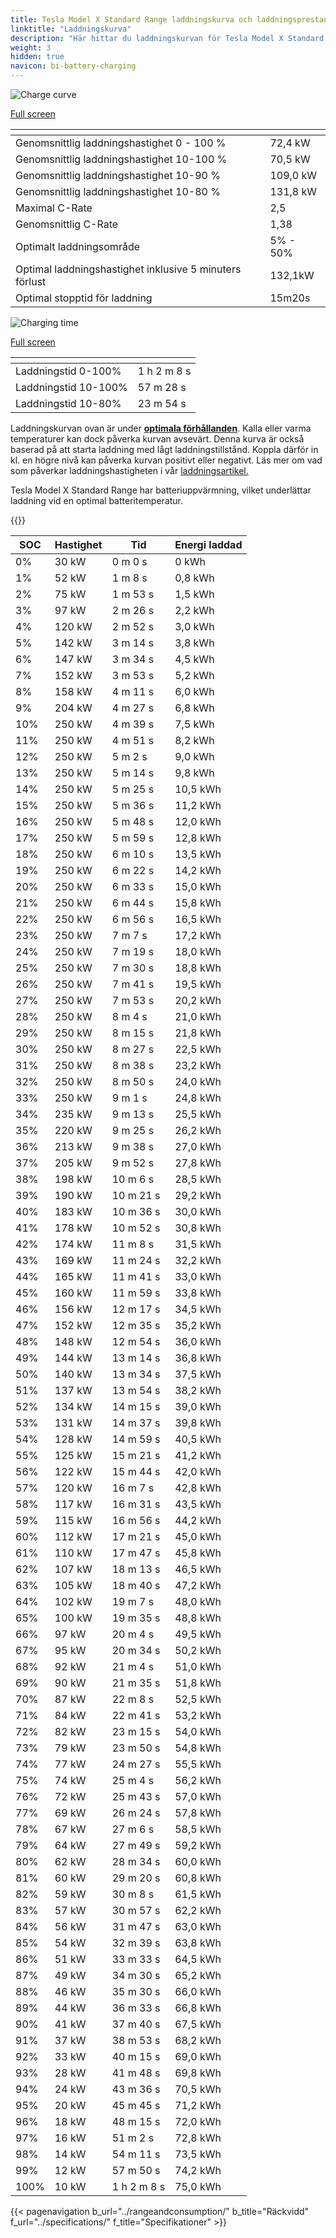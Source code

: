 ```yaml
---
title: Tesla Model X Standard Range laddningskurva och laddningsprestanda
linktitle: "Laddningskurva"
description: "Här hittar du laddningskurvan för Tesla Model X Standard Range."
weight: 3
hidden: true
navicon: bi-battery-charging
---
```

<!-- markdownlint-disable MD033 -->
<!-- markdownlint-disable MD010 -->
<img src="/images/models/tesla/model_x/model_x_standard_range/chargingcurve.svg" alt="Charge curve" class="img-fluid">

[Full screen](/images/models/tesla/model_x/model_x_standard_range/chargingcurve.svg)


<div class="table-responsive">
<table class="table table-striped border">
	<thead>
		<tr>
			<th>
			</th>
			<th>
			</th>
		</tr>
	</thead>
	<tbody>
		<tr>
			<td>
				Genomsnittlig laddningshastighet 0 - 100 %
			</td>
			<td>
				72,4 kW
			</td>
		</tr>
		<tr>
			<td>
				Genomsnittlig laddningshastighet 10-100 %
			</td>
			<td>
				70,5 kW
			</td>
		</tr>
		<tr>
			<td>
				Genomsnittlig laddningshastighet 10-90 %
			</td>
			<td>
				109,0 kW
			</td>
		</tr>
		<tr>
			<td>
				Genomsnittlig laddningshastighet 10-80 %
			</td>
			<td>
				131,8 kW
			</td>
		</tr>
		<tr>
			<td>
				Maximal C-Rate
			</td>
			<td>
				2,5
			</td>
		</tr>
		<tr>
			<td>
				Genomsnittlig C-Rate
			</td>
			<td>
				1,38
			</td>
		</tr>
		<tr>
			<td>
				Optimalt laddningsområde
			</td>
			<td>
				5% - 50%
			</td>
		</tr>
		<tr>
			<td>
				Optimal laddningshastighet inklusive 5 minuters förlust
			</td>
			<td>
				132,1kW
			</td>
		</tr>
		<tr>
			<td>
				Optimal stopptid för laddning
			</td>
			<td>
				15m20s
			</td>
		</tr>
	</tbody>
</table>
</div>
<img src="/images/models/tesla/model_x/model_x_standard_range/chargingtime.svg" alt="Charging time" class="img-fluid">

[Full screen](/images/models/tesla/model_x/model_x_standard_range/chargingtime.svg)
<div class="table-responsive">
<table class="table table-striped border">
	<thead>
		<tr>
			<th>
			</th>
			<th>
			</th>
		</tr>
	</thead>
	<tbody>
		<tr>
			<td>
				Laddningstid 0-100%
			</td>
			<td>
				1 h 2 m 8 s
			</td>
		</tr>
		<tr>
			<td>
				Laddningstid 10-100%
			</td>
			<td>
				 57 m 28 s
			</td>
		</tr>
		<tr>
			<td>
				Laddningstid 10-80%
			</td>
			<td>
				 23 m 54 s
			</td>
		</tr>
	</tbody>
</table>
</div>


Laddningskurvan ovan är under **[optimala förhållanden](../../../../../technology/battery/charging/#temperatur)**. Kalla eller varma temperaturer kan dock påverka kurvan avsevärt. Denna kurva är också baserad på att starta laddning med lågt laddningstillstånd. Koppla därför in kl. en högre nivå kan påverka kurvan positivt eller negativt. Läs mer om vad som påverkar laddningshastigheten i vår [laddningsartikel.](../../../../../technology/battery/charging/)


Tesla Model X Standard Range har batteriuppvärmning, vilket underlättar laddning vid en optimal batteritemperatur.


{{<evkxdisplayaddarticle />}}
<div class="table-responsive">
<table class="table table-striped border">
	<thead>
		<tr>
			<th>
				SOC
			</th>
			<th>
				Hastighet
			</th>
			<th>
				Tid
			</th>
			<th>
				Energi laddad
			</th>
		</tr>
	</thead>
	<tbody>
		<tr>
			<td>
				0%
			</td>
			<td>
				30 kW
			</td>
			<td>
				 0 m 0 s
			</td>
			<td>
				0 kWh
			</td>
		</tr>
		<tr>
			<td>
				1%
			</td>
			<td>
				52 kW
			</td>
			<td>
				 1 m 8 s
			</td>
			<td>
				0,8 kWh
			</td>
		</tr>
		<tr>
			<td>
				2%
			</td>
			<td>
				75 kW
			</td>
			<td>
				 1 m 53 s
			</td>
			<td>
				1,5 kWh
			</td>
		</tr>
		<tr>
			<td>
				3%
			</td>
			<td>
				97 kW
			</td>
			<td>
				 2 m 26 s
			</td>
			<td>
				2,2 kWh
			</td>
		</tr>
		<tr>
			<td>
				4%
			</td>
			<td>
				120 kW
			</td>
			<td>
				 2 m 52 s
			</td>
			<td>
				3,0 kWh
			</td>
		</tr>
		<tr>
			<td>
				5%
			</td>
			<td>
				142 kW
			</td>
			<td>
				 3 m 14 s
			</td>
			<td>
				3,8 kWh
			</td>
		</tr>
		<tr>
			<td>
				6%
			</td>
			<td>
				147 kW
			</td>
			<td>
				 3 m 34 s
			</td>
			<td>
				4,5 kWh
			</td>
		</tr>
		<tr>
			<td>
				7%
			</td>
			<td>
				152 kW
			</td>
			<td>
				 3 m 53 s
			</td>
			<td>
				5,2 kWh
			</td>
		</tr>
		<tr>
			<td>
				8%
			</td>
			<td>
				158 kW
			</td>
			<td>
				 4 m 11 s
			</td>
			<td>
				6,0 kWh
			</td>
		</tr>
		<tr>
			<td>
				9%
			</td>
			<td>
				204 kW
			</td>
			<td>
				 4 m 27 s
			</td>
			<td>
				6,8 kWh
			</td>
		</tr>
		<tr>
			<td>
				10%
			</td>
			<td>
				250 kW
			</td>
			<td>
				 4 m 39 s
			</td>
			<td>
				7,5 kWh
			</td>
		</tr>
		<tr>
			<td>
				11%
			</td>
			<td>
				250 kW
			</td>
			<td>
				 4 m 51 s
			</td>
			<td>
				8,2 kWh
			</td>
		</tr>
		<tr>
			<td>
				12%
			</td>
			<td>
				250 kW
			</td>
			<td>
				 5 m 2 s
			</td>
			<td>
				9,0 kWh
			</td>
		</tr>
		<tr>
			<td>
				13%
			</td>
			<td>
				250 kW
			</td>
			<td>
				 5 m 14 s
			</td>
			<td>
				9,8 kWh
			</td>
		</tr>
		<tr>
			<td>
				14%
			</td>
			<td>
				250 kW
			</td>
			<td>
				 5 m 25 s
			</td>
			<td>
				10,5 kWh
			</td>
		</tr>
		<tr>
			<td>
				15%
			</td>
			<td>
				250 kW
			</td>
			<td>
				 5 m 36 s
			</td>
			<td>
				11,2 kWh
			</td>
		</tr>
		<tr>
			<td>
				16%
			</td>
			<td>
				250 kW
			</td>
			<td>
				 5 m 48 s
			</td>
			<td>
				12,0 kWh
			</td>
		</tr>
		<tr>
			<td>
				17%
			</td>
			<td>
				250 kW
			</td>
			<td>
				 5 m 59 s
			</td>
			<td>
				12,8 kWh
			</td>
		</tr>
		<tr>
			<td>
				18%
			</td>
			<td>
				250 kW
			</td>
			<td>
				 6 m 10 s
			</td>
			<td>
				13,5 kWh
			</td>
		</tr>
		<tr>
			<td>
				19%
			</td>
			<td>
				250 kW
			</td>
			<td>
				 6 m 22 s
			</td>
			<td>
				14,2 kWh
			</td>
		</tr>
		<tr>
			<td>
				20%
			</td>
			<td>
				250 kW
			</td>
			<td>
				 6 m 33 s
			</td>
			<td>
				15,0 kWh
			</td>
		</tr>
		<tr>
			<td>
				21%
			</td>
			<td>
				250 kW
			</td>
			<td>
				 6 m 44 s
			</td>
			<td>
				15,8 kWh
			</td>
		</tr>
		<tr>
			<td>
				22%
			</td>
			<td>
				250 kW
			</td>
			<td>
				 6 m 56 s
			</td>
			<td>
				16,5 kWh
			</td>
		</tr>
		<tr>
			<td>
				23%
			</td>
			<td>
				250 kW
			</td>
			<td>
				 7 m 7 s
			</td>
			<td>
				17,2 kWh
			</td>
		</tr>
		<tr>
			<td>
				24%
			</td>
			<td>
				250 kW
			</td>
			<td>
				 7 m 19 s
			</td>
			<td>
				18,0 kWh
			</td>
		</tr>
		<tr>
			<td>
				25%
			</td>
			<td>
				250 kW
			</td>
			<td>
				 7 m 30 s
			</td>
			<td>
				18,8 kWh
			</td>
		</tr>
		<tr>
			<td>
				26%
			</td>
			<td>
				250 kW
			</td>
			<td>
				 7 m 41 s
			</td>
			<td>
				19,5 kWh
			</td>
		</tr>
		<tr>
			<td>
				27%
			</td>
			<td>
				250 kW
			</td>
			<td>
				 7 m 53 s
			</td>
			<td>
				20,2 kWh
			</td>
		</tr>
		<tr>
			<td>
				28%
			</td>
			<td>
				250 kW
			</td>
			<td>
				 8 m 4 s
			</td>
			<td>
				21,0 kWh
			</td>
		</tr>
		<tr>
			<td>
				29%
			</td>
			<td>
				250 kW
			</td>
			<td>
				 8 m 15 s
			</td>
			<td>
				21,8 kWh
			</td>
		</tr>
		<tr>
			<td>
				30%
			</td>
			<td>
				250 kW
			</td>
			<td>
				 8 m 27 s
			</td>
			<td>
				22,5 kWh
			</td>
		</tr>
		<tr>
			<td>
				31%
			</td>
			<td>
				250 kW
			</td>
			<td>
				 8 m 38 s
			</td>
			<td>
				23,2 kWh
			</td>
		</tr>
		<tr>
			<td>
				32%
			</td>
			<td>
				250 kW
			</td>
			<td>
				 8 m 50 s
			</td>
			<td>
				24,0 kWh
			</td>
		</tr>
		<tr>
			<td>
				33%
			</td>
			<td>
				250 kW
			</td>
			<td>
				 9 m 1 s
			</td>
			<td>
				24,8 kWh
			</td>
		</tr>
		<tr>
			<td>
				34%
			</td>
			<td>
				235 kW
			</td>
			<td>
				 9 m 13 s
			</td>
			<td>
				25,5 kWh
			</td>
		</tr>
		<tr>
			<td>
				35%
			</td>
			<td>
				220 kW
			</td>
			<td>
				 9 m 25 s
			</td>
			<td>
				26,2 kWh
			</td>
		</tr>
		<tr>
			<td>
				36%
			</td>
			<td>
				213 kW
			</td>
			<td>
				 9 m 38 s
			</td>
			<td>
				27,0 kWh
			</td>
		</tr>
		<tr>
			<td>
				37%
			</td>
			<td>
				205 kW
			</td>
			<td>
				 9 m 52 s
			</td>
			<td>
				27,8 kWh
			</td>
		</tr>
		<tr>
			<td>
				38%
			</td>
			<td>
				198 kW
			</td>
			<td>
				 10 m 6 s
			</td>
			<td>
				28,5 kWh
			</td>
		</tr>
		<tr>
			<td>
				39%
			</td>
			<td>
				190 kW
			</td>
			<td>
				 10 m 21 s
			</td>
			<td>
				29,2 kWh
			</td>
		</tr>
		<tr>
			<td>
				40%
			</td>
			<td>
				183 kW
			</td>
			<td>
				 10 m 36 s
			</td>
			<td>
				30,0 kWh
			</td>
		</tr>
		<tr>
			<td>
				41%
			</td>
			<td>
				178 kW
			</td>
			<td>
				 10 m 52 s
			</td>
			<td>
				30,8 kWh
			</td>
		</tr>
		<tr>
			<td>
				42%
			</td>
			<td>
				174 kW
			</td>
			<td>
				 11 m 8 s
			</td>
			<td>
				31,5 kWh
			</td>
		</tr>
		<tr>
			<td>
				43%
			</td>
			<td>
				169 kW
			</td>
			<td>
				 11 m 24 s
			</td>
			<td>
				32,2 kWh
			</td>
		</tr>
		<tr>
			<td>
				44%
			</td>
			<td>
				165 kW
			</td>
			<td>
				 11 m 41 s
			</td>
			<td>
				33,0 kWh
			</td>
		</tr>
		<tr>
			<td>
				45%
			</td>
			<td>
				160 kW
			</td>
			<td>
				 11 m 59 s
			</td>
			<td>
				33,8 kWh
			</td>
		</tr>
		<tr>
			<td>
				46%
			</td>
			<td>
				156 kW
			</td>
			<td>
				 12 m 17 s
			</td>
			<td>
				34,5 kWh
			</td>
		</tr>
		<tr>
			<td>
				47%
			</td>
			<td>
				152 kW
			</td>
			<td>
				 12 m 35 s
			</td>
			<td>
				35,2 kWh
			</td>
		</tr>
		<tr>
			<td>
				48%
			</td>
			<td>
				148 kW
			</td>
			<td>
				 12 m 54 s
			</td>
			<td>
				36,0 kWh
			</td>
		</tr>
		<tr>
			<td>
				49%
			</td>
			<td>
				144 kW
			</td>
			<td>
				 13 m 14 s
			</td>
			<td>
				36,8 kWh
			</td>
		</tr>
		<tr>
			<td>
				50%
			</td>
			<td>
				140 kW
			</td>
			<td>
				 13 m 34 s
			</td>
			<td>
				37,5 kWh
			</td>
		</tr>
		<tr>
			<td>
				51%
			</td>
			<td>
				137 kW
			</td>
			<td>
				 13 m 54 s
			</td>
			<td>
				38,2 kWh
			</td>
		</tr>
		<tr>
			<td>
				52%
			</td>
			<td>
				134 kW
			</td>
			<td>
				 14 m 15 s
			</td>
			<td>
				39,0 kWh
			</td>
		</tr>
		<tr>
			<td>
				53%
			</td>
			<td>
				131 kW
			</td>
			<td>
				 14 m 37 s
			</td>
			<td>
				39,8 kWh
			</td>
		</tr>
		<tr>
			<td>
				54%
			</td>
			<td>
				128 kW
			</td>
			<td>
				 14 m 59 s
			</td>
			<td>
				40,5 kWh
			</td>
		</tr>
		<tr>
			<td>
				55%
			</td>
			<td>
				125 kW
			</td>
			<td>
				 15 m 21 s
			</td>
			<td>
				41,2 kWh
			</td>
		</tr>
		<tr>
			<td>
				56%
			</td>
			<td>
				122 kW
			</td>
			<td>
				 15 m 44 s
			</td>
			<td>
				42,0 kWh
			</td>
		</tr>
		<tr>
			<td>
				57%
			</td>
			<td>
				120 kW
			</td>
			<td>
				 16 m 7 s
			</td>
			<td>
				42,8 kWh
			</td>
		</tr>
		<tr>
			<td>
				58%
			</td>
			<td>
				117 kW
			</td>
			<td>
				 16 m 31 s
			</td>
			<td>
				43,5 kWh
			</td>
		</tr>
		<tr>
			<td>
				59%
			</td>
			<td>
				115 kW
			</td>
			<td>
				 16 m 56 s
			</td>
			<td>
				44,2 kWh
			</td>
		</tr>
		<tr>
			<td>
				60%
			</td>
			<td>
				112 kW
			</td>
			<td>
				 17 m 21 s
			</td>
			<td>
				45,0 kWh
			</td>
		</tr>
		<tr>
			<td>
				61%
			</td>
			<td>
				110 kW
			</td>
			<td>
				 17 m 47 s
			</td>
			<td>
				45,8 kWh
			</td>
		</tr>
		<tr>
			<td>
				62%
			</td>
			<td>
				107 kW
			</td>
			<td>
				 18 m 13 s
			</td>
			<td>
				46,5 kWh
			</td>
		</tr>
		<tr>
			<td>
				63%
			</td>
			<td>
				105 kW
			</td>
			<td>
				 18 m 40 s
			</td>
			<td>
				47,2 kWh
			</td>
		</tr>
		<tr>
			<td>
				64%
			</td>
			<td>
				102 kW
			</td>
			<td>
				 19 m 7 s
			</td>
			<td>
				48,0 kWh
			</td>
		</tr>
		<tr>
			<td>
				65%
			</td>
			<td>
				100 kW
			</td>
			<td>
				 19 m 35 s
			</td>
			<td>
				48,8 kWh
			</td>
		</tr>
		<tr>
			<td>
				66%
			</td>
			<td>
				97 kW
			</td>
			<td>
				 20 m 4 s
			</td>
			<td>
				49,5 kWh
			</td>
		</tr>
		<tr>
			<td>
				67%
			</td>
			<td>
				95 kW
			</td>
			<td>
				 20 m 34 s
			</td>
			<td>
				50,2 kWh
			</td>
		</tr>
		<tr>
			<td>
				68%
			</td>
			<td>
				92 kW
			</td>
			<td>
				 21 m 4 s
			</td>
			<td>
				51,0 kWh
			</td>
		</tr>
		<tr>
			<td>
				69%
			</td>
			<td>
				90 kW
			</td>
			<td>
				 21 m 35 s
			</td>
			<td>
				51,8 kWh
			</td>
		</tr>
		<tr>
			<td>
				70%
			</td>
			<td>
				87 kW
			</td>
			<td>
				 22 m 8 s
			</td>
			<td>
				52,5 kWh
			</td>
		</tr>
		<tr>
			<td>
				71%
			</td>
			<td>
				84 kW
			</td>
			<td>
				 22 m 41 s
			</td>
			<td>
				53,2 kWh
			</td>
		</tr>
		<tr>
			<td>
				72%
			</td>
			<td>
				82 kW
			</td>
			<td>
				 23 m 15 s
			</td>
			<td>
				54,0 kWh
			</td>
		</tr>
		<tr>
			<td>
				73%
			</td>
			<td>
				79 kW
			</td>
			<td>
				 23 m 50 s
			</td>
			<td>
				54,8 kWh
			</td>
		</tr>
		<tr>
			<td>
				74%
			</td>
			<td>
				77 kW
			</td>
			<td>
				 24 m 27 s
			</td>
			<td>
				55,5 kWh
			</td>
		</tr>
		<tr>
			<td>
				75%
			</td>
			<td>
				74 kW
			</td>
			<td>
				 25 m 4 s
			</td>
			<td>
				56,2 kWh
			</td>
		</tr>
		<tr>
			<td>
				76%
			</td>
			<td>
				72 kW
			</td>
			<td>
				 25 m 43 s
			</td>
			<td>
				57,0 kWh
			</td>
		</tr>
		<tr>
			<td>
				77%
			</td>
			<td>
				69 kW
			</td>
			<td>
				 26 m 24 s
			</td>
			<td>
				57,8 kWh
			</td>
		</tr>
		<tr>
			<td>
				78%
			</td>
			<td>
				67 kW
			</td>
			<td>
				 27 m 6 s
			</td>
			<td>
				58,5 kWh
			</td>
		</tr>
		<tr>
			<td>
				79%
			</td>
			<td>
				64 kW
			</td>
			<td>
				 27 m 49 s
			</td>
			<td>
				59,2 kWh
			</td>
		</tr>
		<tr>
			<td>
				80%
			</td>
			<td>
				62 kW
			</td>
			<td>
				 28 m 34 s
			</td>
			<td>
				60,0 kWh
			</td>
		</tr>
		<tr>
			<td>
				81%
			</td>
			<td>
				60 kW
			</td>
			<td>
				 29 m 20 s
			</td>
			<td>
				60,8 kWh
			</td>
		</tr>
		<tr>
			<td>
				82%
			</td>
			<td>
				59 kW
			</td>
			<td>
				 30 m 8 s
			</td>
			<td>
				61,5 kWh
			</td>
		</tr>
		<tr>
			<td>
				83%
			</td>
			<td>
				57 kW
			</td>
			<td>
				 30 m 57 s
			</td>
			<td>
				62,2 kWh
			</td>
		</tr>
		<tr>
			<td>
				84%
			</td>
			<td>
				56 kW
			</td>
			<td>
				 31 m 47 s
			</td>
			<td>
				63,0 kWh
			</td>
		</tr>
		<tr>
			<td>
				85%
			</td>
			<td>
				54 kW
			</td>
			<td>
				 32 m 39 s
			</td>
			<td>
				63,8 kWh
			</td>
		</tr>
		<tr>
			<td>
				86%
			</td>
			<td>
				51 kW
			</td>
			<td>
				 33 m 33 s
			</td>
			<td>
				64,5 kWh
			</td>
		</tr>
		<tr>
			<td>
				87%
			</td>
			<td>
				49 kW
			</td>
			<td>
				 34 m 30 s
			</td>
			<td>
				65,2 kWh
			</td>
		</tr>
		<tr>
			<td>
				88%
			</td>
			<td>
				46 kW
			</td>
			<td>
				 35 m 30 s
			</td>
			<td>
				66,0 kWh
			</td>
		</tr>
		<tr>
			<td>
				89%
			</td>
			<td>
				44 kW
			</td>
			<td>
				 36 m 33 s
			</td>
			<td>
				66,8 kWh
			</td>
		</tr>
		<tr>
			<td>
				90%
			</td>
			<td>
				41 kW
			</td>
			<td>
				 37 m 40 s
			</td>
			<td>
				67,5 kWh
			</td>
		</tr>
		<tr>
			<td>
				91%
			</td>
			<td>
				37 kW
			</td>
			<td>
				 38 m 53 s
			</td>
			<td>
				68,2 kWh
			</td>
		</tr>
		<tr>
			<td>
				92%
			</td>
			<td>
				33 kW
			</td>
			<td>
				 40 m 15 s
			</td>
			<td>
				69,0 kWh
			</td>
		</tr>
		<tr>
			<td>
				93%
			</td>
			<td>
				28 kW
			</td>
			<td>
				 41 m 48 s
			</td>
			<td>
				69,8 kWh
			</td>
		</tr>
		<tr>
			<td>
				94%
			</td>
			<td>
				24 kW
			</td>
			<td>
				 43 m 36 s
			</td>
			<td>
				70,5 kWh
			</td>
		</tr>
		<tr>
			<td>
				95%
			</td>
			<td>
				20 kW
			</td>
			<td>
				 45 m 45 s
			</td>
			<td>
				71,2 kWh
			</td>
		</tr>
		<tr>
			<td>
				96%
			</td>
			<td>
				18 kW
			</td>
			<td>
				 48 m 15 s
			</td>
			<td>
				72,0 kWh
			</td>
		</tr>
		<tr>
			<td>
				97%
			</td>
			<td>
				16 kW
			</td>
			<td>
				 51 m 2 s
			</td>
			<td>
				72,8 kWh
			</td>
		</tr>
		<tr>
			<td>
				98%
			</td>
			<td>
				14 kW
			</td>
			<td>
				 54 m 11 s
			</td>
			<td>
				73,5 kWh
			</td>
		</tr>
		<tr>
			<td>
				99%
			</td>
			<td>
				12 kW
			</td>
			<td>
				 57 m 50 s
			</td>
			<td>
				74,2 kWh
			</td>
		</tr>
		<tr>
			<td>
				100%
			</td>
			<td>
				10 kW
			</td>
			<td>
				1 h 2 m 8 s
			</td>
			<td>
				75,0 kWh
			</td>
		</tr>
	</tbody>
</table>
</div>


{{< pagenavigation b_url="../rangeandconsumption/" b_title="Räckvidd" f_url="../specifications/" f_title="Specifikationer" >}}
